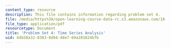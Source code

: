 ```yaml
---
content_type: resource
description: This file contains information regarding problem set 4.
file: /media/https%3A/open-learning-course-data-rc.s3.amazonaws.com/18-s096-topics-in-mathematics-with-applications-in-finance-fall-2013/64b58a3283830d9448e769a201824bfb_MIT18_S096F13_pset4.pdf
file_type: application/pdf
resourcetype: Document
title: 'Problem Set 4: Time Series Analysis'
uid: 64b58a32-8383-0d94-48e7-69a201824bfb
---
```

